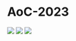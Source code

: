 # AoC-2023


![](https://img.shields.io/badge/day%20📅-16-blue)
![](https://img.shields.io/badge/stars%20⭐-4-yellow)
![](https://img.shields.io/badge/days%20completed-2-red)
